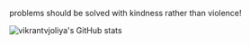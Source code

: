 problems should be solved with kindness rather than violence!

![vikrantvjoliya's GitHub stats](https://github-readme-stats.vercel.app/api?username=vikrantvjoliya&show_icons=true&theme=radical)
